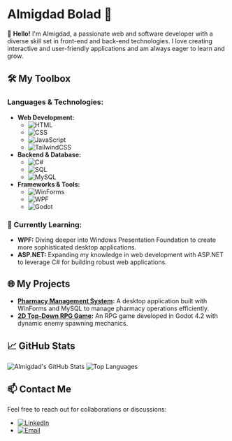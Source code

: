 # Almigdad Bolad 🌟

👋 **Hello!** I'm Almigdad, a passionate web and software developer with a diverse skill set in front-end and back-end technologies. I love creating interactive and user-friendly applications and am always eager to learn and grow.

## 🛠️ My Toolbox

### Languages & Technologies:
- **Web Development:** 
  - ![HTML](https://img.shields.io/badge/HTML-E34F26?style=flat&logo=html5&logoColor=white)
  - ![CSS](https://img.shields.io/badge/CSS-1572B6?style=flat&logo=css3&logoColor=white)
  - ![JavaScript](https://img.shields.io/badge/JavaScript-F7DF1E?style=flat&logo=javascript&logoColor=black)
  - ![TailwindCSS](https://img.shields.io/badge/TailwindCSS-38B2AC?style=flat&logo=tailwind-css&logoColor=white)
- **Backend & Database:**
  - ![C#](https://img.shields.io/badge/C%23-239120?style=flat&logo=c-sharp&logoColor=white)
  - ![SQL](https://img.shields.io/badge/SQL-4479A1?style=flat&logo=mysql&logoColor=white)
  - ![MySQL](https://img.shields.io/badge/MySQL-4479A1?style=flat&logo=mysql&logoColor=white)
- **Frameworks & Tools:**
  - ![WinForms](https://img.shields.io/badge/WinForms-0078D6?style=flat&logo=windows&logoColor=white)
  - ![WPF](https://img.shields.io/badge/WPF-68217A?style=flat&logo=windows&logoColor=white)
  - ![Godot](https://img.shields.io/badge/Godot-478CBF?style=flat&logo=godot-engine&logoColor=white)

### 🌱 Currently Learning:
- **WPF:** Diving deeper into Windows Presentation Foundation to create more sophisticated desktop applications.
- **ASP.NET:** Expanding my knowledge in web development with ASP.NET to leverage C# for building robust web applications.

## 🌐 My Projects

- **[Pharmacy Management System](https://github.com/username/pharmacy-management-system):** A desktop application built with WinForms and MySQL to manage pharmacy operations efficiently.
- **[2D Top-Down RPG Game](https://github.com/username/top-down-rpg):** An RPG game developed in Godot 4.2 with dynamic enemy spawning mechanics.

## 📈 GitHub Stats

![Almigdad's GitHub Stats](https://github-readme-stats.vercel.app/api?username=migdood&show_icons=true&theme=radical)
![Top Languages](https://github-readme-stats.vercel.app/api/top-langs/?username=migdood&layout=compact&theme=radical)

## 📫 Contact Me

Feel free to reach out for collaborations or discussions:

- [![LinkedIn](https://img.shields.io/badge/LinkedIn-0077B5?style=flat&logo=linkedin&logoColor=white)](https://www.linkedin.com/in/almigdad-bolad/)
- [![Email](https://img.shields.io/badge/Email-D14836?style=flat&logo=gmail&logoColor=white)](mailto:almigdadbolad@gmail.com)
